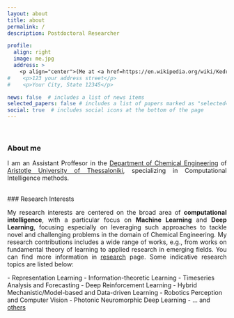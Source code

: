 ```yaml
---
layout: about
title: about
permalink: /
description: Postdoctoral Researcher

profile:
  align: right
  image: me.jpg
  address: >
    <p align="center">(Me at <a href=https://en.wikipedia.org/wiki/Kedrinos_Lofos>Seich Sou</a>)</p>
#    <p>123 your address street</p>
#    <p>Your City, State 12345</p>

news: false  # includes a list of news items
selected_papers: false # includes a list of papers marked as "selected={true}"
social: true  # includes social icons at the bottom of the page
---
```

<br/>

### About me

<p align="justify">I am an Assistant Proffesor in the <a href="https://cheng.auth.gr/en/">Department of Chemical Engineering</a> of <a href="http://www.auth.gr/en">Aristotle University of Thessaloniki</a>, specializing in Computational Intelligence methods. </p>

<br/>
### Research Interests
<p align="justify">
My research interests are centered on the broad area of <b>computational intelligence</b>, with a particular focus on <b>Machine Learning</b> and <b>Deep Learning</b>, focusing especially on leveraging such approaches to tackle novel and challenging problems in the domain of Chemical Engineering. My research contributions includes a wide range of works, e.g., from works on fundamental theory of learning to applied research in emerging fields. You can find more information in <a href="research">research</a> page. Some indicative research topics are listed below:
</p>
- Representation Learning
- Information-theoretic Learning
- Timeseries Analysis and Forecasting
- Deep Reinforcement Learning
- Hybrid Mechanistic/Model-based and Data-driven Learning
- Robotics Perception and Computer Vision
- Photonic Neuromorphic Deep Learning
- ... and <a href="research">others</a>


